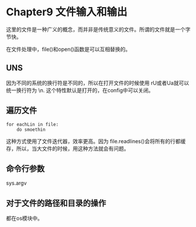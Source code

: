 # Chapter9 文件输入和输出
这里的文件是一种广义的概念，而并非是传统意义的文件。所谓的文件就是一个字节快。

在文件处理中，file()和open()函数是可以互相替换的。

## UNS
因为不同的系统的换行符是不同的，所以在打开文件的时候使用 rU或者Ua就可以统一换行符为 \n. 这个特性默认是打开的，在config中可以关闭。

## 遍历文件

```
for eachLin in file:
	do smoethin
```
这种方式使用了文件迭代器，效率更高。因为 file.readlines()会将所有的行都缓存，所以，当大文件的时候，用这种方法就会有问题。

## 命令行参数
sys.argv

## 对于文件的路径和目录的操作
都在os模块中。